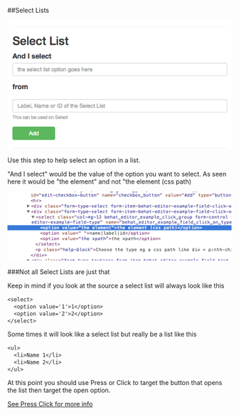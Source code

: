##Select Lists

![Select](images/select.png)


Use this step to help select an option in a list.

"And I select" would be the value of the option you want to select.
As seen here it would be "the element" and not "the element (css path)

![Select Value](images/select_value.png)



###Not all Select Lists are just that

Keep in mind if you look at the source a select list will always look like this

	<select>
	  <option value='1'>1</option>
	  <option value='2'>2</option>
	</select>
	

Some times it will look like a select list but really be a list like this

	<ul>
	  <li>Name 1</li>
	  <li>Name 2</li>
	</ul>
	
At this point you should use Press or Click to target the button that opens the list then target the open option.

[See Press Click for more info](press_click.html)